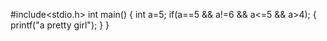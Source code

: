 #include<stdio.h>
int main()
{
int a=5;
if(a==5 && a!=6 && a<=5 && a>4);
{
printf("a pretty girl");
}
}
